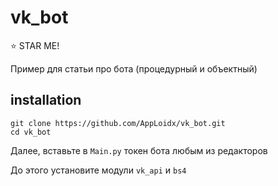 # vk_bot

⭐ STAR ME!

Пример для статьи про бота (процедурный и объектный)

## installation

```shell
git clone https://github.com/AppLoidx/vk_bot.git
cd vk_bot
```

Далее, вставьте в `Main.py` токен бота любым из редакторов

До этого установите модули `vk_api` и `bs4`
